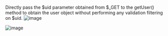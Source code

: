 
Directly pass the $uid parameter obtained from $_GET to the getUser() method to obtain the user object without performing any validation filtering on $uid.
![image](https://github.com/W-Shaoye/test/assets/24892698/72526ccb-30b5-47c8-bb43-fc449466c8cf)


![image](https://github.com/W-Shaoye/test/assets/24892698/cd6d35c8-73f1-4105-aa6d-51b96047ace9)

